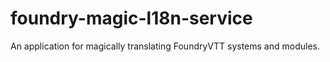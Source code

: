 # foundry-magic-l18n-service
An application for magically translating FoundryVTT systems and modules.

